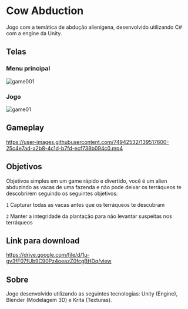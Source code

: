 # Cow Abduction

Jogo com a temática de abdução alienígena, desenvolvido utilizando C# com a engine da Unity. 

## Telas

### Menu principal
![game001](https://user-images.githubusercontent.com/74942532/139517285-789f8b7d-5de9-4815-a652-ffe63cb77a6e.png)

### Jogo
![game01](https://user-images.githubusercontent.com/74942532/139517289-8ec2ae4d-9563-4c65-ba1c-fcfc82cdb5d7.png)

## Gameplay
https://user-images.githubusercontent.com/74942532/139517600-25c4e7ad-a2b8-4c1d-b7fd-ecf738b094c0.mp4

## Objetivos

Objetivos simples em um game rápido e divertido, você é um alien abduzindo as vacas de uma fazenda e não pode deixar os terráqueos te descobrirem
seguindo os seguintes objetivos:

`1` Capturar todas as vacas antes que os terráqueos te descubram

`2` Manter a integridade da plantação para não levantar suspeitas nos terráqueos

## Link para download

https://drive.google.com/file/d/1u-gv3fF07fUb9C90Pz4oeazZ0fcgBHDq/view

## Sobre

Jogo desenvolvido utilizando as seguintes tecnologias: Unity (Engine), Blender (Modelagem 3D) e Krita (Texturas).
